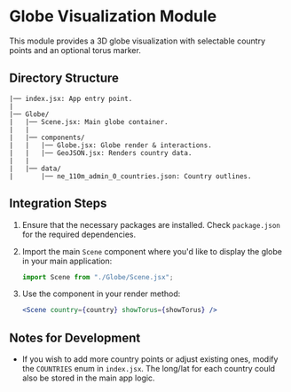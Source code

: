 # Globe Visualization Module

This module provides a 3D globe visualization with selectable country points and an optional torus marker.

## Directory Structure

```
|── index.jsx: App entry point.
|
|── Globe/
|   |── Scene.jsx: Main globe container.
|   |
|   |── components/
|   |   |── Globe.jsx: Globe render & interactions.
|   |   |── GeoJSON.jsx: Renders country data.
|   |
|   |── data/
|       |── ne_110m_admin_0_countries.json: Country outlines.
```

## Integration Steps

1. Ensure that the necessary packages are installed. Check `package.json` for the required dependencies.
2. Import the main `Scene` component where you'd like to display the globe in your main application:
   ```jsx
   import Scene from "./Globe/Scene.jsx";
   ```
3. Use the component in your render method:

   ```jsx
   <Scene country={country} showTorus={showTorus} />
   ```

## Notes for Development

- If you wish to add more country points or adjust existing ones, modify the `COUNTRIES` enum in `index.jsx`. The long/lat for each country could also be stored in the main app logic.
